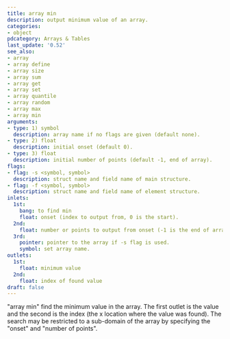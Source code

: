 ```yaml
---
title: array min
description: output minimum value of an array.
categories:
- object
pdcategory: Arrays & Tables
last_update: '0.52'
see_also:
- array
- array define
- array size
- array sum
- array get
- array set
- array quantile
- array random
- array max
- array min
arguments:
- type: 1) symbol
  description: array name if no flags are given (default none).
- type: 2) float
  description: initial onset (default 0).
- type: 3) float
  description: initial number of points (default -1, end of array).
flags:
- flag: -s <symbol, symbol>
  description: struct name and field name of main structure.
- flag: -f <symbol, symbol>
  description: struct name and field name of element structure.
inlets:
  1st:
    bang: to find min
    float: onset (index to output from, 0 is the start).
  2nd:
    float: number or points to output from onset (-1 is the end of array).
  3rd:
    pointer: pointer to the array if -s flag is used.
    symbol: set array name.
outlets:
  1st:
    float: minimum value
  2nd:
    float: index of found value
draft: false
---
```

"array min" find the minimum value in the array. The first outlet is the value and the second is the index (the x location where the value was found). The search may be restricted to a sub-domain of the array by specifying the "onset" and "number of points".
